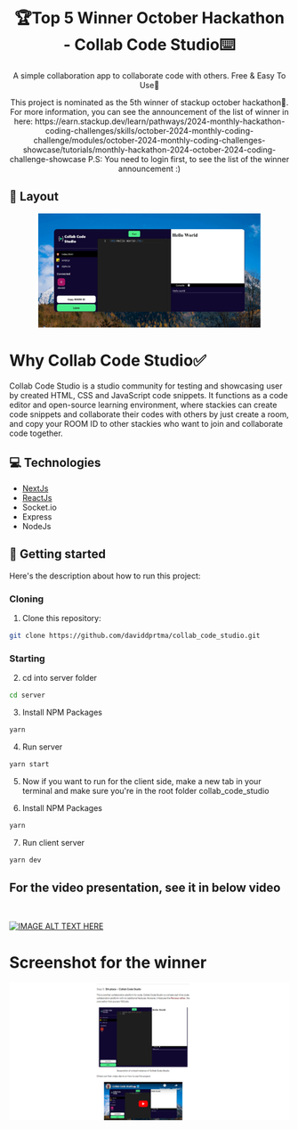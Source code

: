 <h1 align="center" style="font-weight: bold;">🏆Top 5 Winner October Hackathon - Collab Code Studio⌨️</h1>
<p align="center">A simple collaboration app to collaborate code with others. Free & Easy To Use🎉</p>
<p align="center">This project is nominated as the 5th winner of stackup october hackathon🎉. For more information, you can see the announcement of the list of winner in here: https://earn.stackup.dev/learn/pathways/2024-monthly-hackathon-coding-challenges/skills/october-2024-monthly-coding-challenge/modules/october-2024-monthly-coding-challenges-showcase/tutorials/monthly-hackathon-2024-october-2024-coding-challenge-showcase 
P.S: You need to login first, to see the list of the winner announcement :) 
</p>
<h2 id="layout">🎨 Layout</h2>
<p align="center">
<img src="https://github.com/daviddprtma/collab_code_studio/blob/009b373f1c4e68e7ba8b9caba0c365e930955d3b/public/collabcodestudio.png" alt="Random Image" width="400px">
</p>

# Why Collab Code Studio✅
Collab Code Studio is a studio community for testing and showcasing user by created HTML, CSS and JavaScript code snippets. It functions as a code editor and open-source learning environment, where stackies can create code snippets and collaborate their codes with others by just create a room, and copy your ROOM ID to other stackies who want to join and collaborate code together.

<h2 id="technologies">💻 Technologies</h2>

* [NextJs](https://nextjs.org/)
* [ReactJs](https://reactjs.org/)
* Socket.io
* Express
* NodeJs

<h2 id="started">🚀 Getting started</h2>

Here's the description about how to run this project:

<h3>Cloning</h3>

1. Clone this repository: 

```bash
git clone https://github.com/daviddprtma/collab_code_studio.git
```

<h3>Starting</h3>

2. cd into server folder 
```bash
cd server
```
3. Install NPM Packages
```bash
yarn
```
4. Run server
```bash
yarn start
```
5. Now if you want to run for the client side, make a new tab in your terminal and make sure you're in the root folder collab_code_studio

6. Install NPM Packages
```bash
yarn
```
7. Run client server
```bash
yarn dev
```

## For the video presentation, see it in below video
<br>

[![IMAGE ALT TEXT HERE](https://img.youtube.com/vi/ZKMy4XgnLxo/0.jpg)](https://www.youtube.com/watch?v=ZKMy4XgnLxo)

# Screenshot for the winner
<img src="https://github.com/daviddprtma/collab_code_studio/blob/99186da23dc4474f2a7b5922869c7b58fb73cbf9/ss%20october%20winner.png" align="center" />
